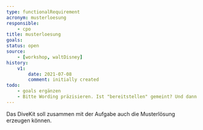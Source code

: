 ```yaml
---
type: functionalRequirement
acronym: musterloesung
responsible: 
    - cpo
title: musterloesung
goals: 
status: open
source:
    - [workshop, waltDisney]
history:
    v1:
        date: 2021-07-08
        comment: initially created
todo: 
    - goals ergänzen
    - Bitte Wording präzisieren. Ist "bereitstellen" gemeint? Und dann wem?
---
```


Das DiveKit soll zusammen mit der Aufgabe auch die Musterlösung erzeugen können.

